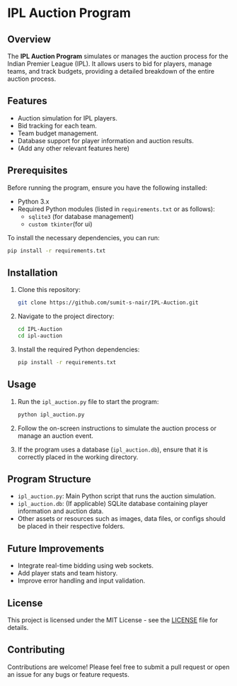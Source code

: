 # IPL Auction Program

## Overview
The **IPL Auction Program** simulates or manages the auction process for the Indian Premier League (IPL). It allows users to bid for players, manage teams, and track budgets, providing a detailed breakdown of the entire auction process.

## Features
- Auction simulation for IPL players.
- Bid tracking for each team.
- Team budget management.
- Database support for player information and auction results.
- (Add any other relevant features here)

## Prerequisites
Before running the program, ensure you have the following installed:

- Python 3.x
- Required Python modules (listed in `requirements.txt` or as follows):
  - `sqlite3` (for database management)
  - `custom tkinter`(for ui)

To install the necessary dependencies, you can run:
```bash
pip install -r requirements.txt
```

## Installation
1. Clone this repository:
   ```bash
   git clone https://github.com/sumit-s-nair/IPL-Auction.git
   ```

2. Navigate to the project directory:
   ```bash
   cd IPL-Auction
   cd ipl-auction
   ```

3. Install the required Python dependencies:
   ```bash
   pip install -r requirements.txt
   ```

## Usage
1. Run the `ipl_auction.py` file to start the program:
   ```bash
   python ipl_auction.py
   ```

2. Follow the on-screen instructions to simulate the auction process or manage an auction event.

3. If the program uses a database (`ipl_auction.db`), ensure that it is correctly placed in the working directory.

## Program Structure
- `ipl_auction.py`: Main Python script that runs the auction simulation.
- `ipl_auction.db`: (If applicable) SQLite database containing player information and auction data.
- Other assets or resources such as images, data files, or configs should be placed in their respective folders.

## Future Improvements
- Integrate real-time bidding using web sockets.
- Add player stats and team history.
- Improve error handling and input validation.

## License
This project is licensed under the MIT License - see the [LICENSE](LICENSE) file for details.

## Contributing
Contributions are welcome! Please feel free to submit a pull request or open an issue for any bugs or feature requests.
